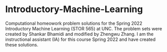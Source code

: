 # Introductory-Machine-Learning

Computational homeowork problem solutions for the Spring 2022 Introductory Machine Learning (STOR 565) at UNC. The problem sets were created by Shankar Bhamidi and modified by Zhengwu Zhang. I am the instructional assistant (IA) for this course Spring 2022 and have created these solutions.
